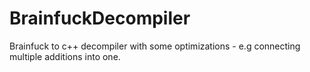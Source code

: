 BrainfuckDecompiler
===================

Brainfuck to c++ decompiler with some optimizations - e.g connecting multiple additions into one.
